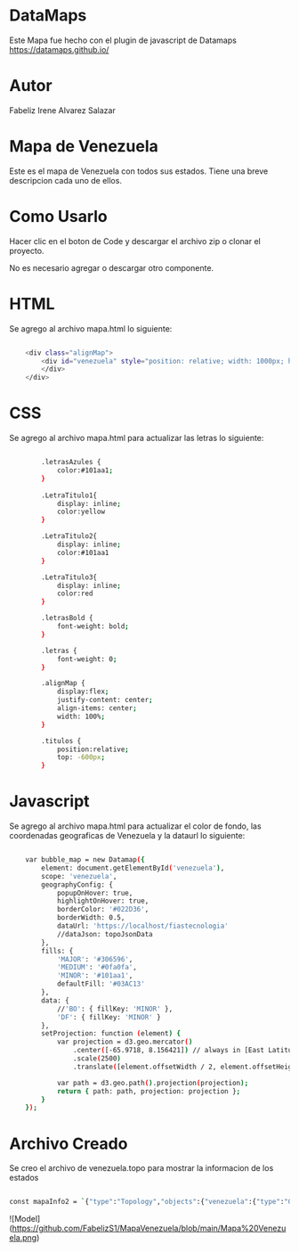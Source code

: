# DataMaps

Este Mapa fue hecho con  el plugin de javascript de Datamaps
https://datamaps.github.io/


# Autor
Fabeliz Irene Alvarez Salazar


# Mapa de Venezuela

Este es el mapa de Venezuela con todos sus estados. Tiene una breve descripcion cada uno de ellos.


# Como Usarlo

Hacer clic en el boton de Code y descargar el archivo zip o clonar el proyecto.

No es necesario agregar o descargar otro componente.


# HTML

Se agrego al archivo mapa.html lo siguiente:


```bash

    <div class="alignMap">
        <div id="venezuela" style="position: relative; width: 1000px; height: 640px; top: 0;">
        </div>
    </div>

```


# CSS

Se agrego al archivo mapa.html para actualizar las letras lo siguiente:


```bash

        .letrasAzules {
            color:#101aa1;
        }
        
        .LetraTitulo1{
            display: inline;
            color:yellow
        }

        .LetraTitulo2{
            display: inline;
            color:#101aa1
        }

        .LetraTitulo3{
            display: inline;
            color:red
        }

        .letrasBold {
            font-weight: bold;
        }

        .letras {
            font-weight: 0;
        }

        .alignMap {
            display:flex;
            justify-content: center; 
            align-items: center;
            width: 100%;
        }

        .titulos {
            position:relative;
            top: -600px;
        }

```


# Javascript

Se agrego al archivo mapa.html para actualizar el color de fondo, las coordenadas geograficas de Venezuela y la dataurl lo siguiente:


```bash

    var bubble_map = new Datamap({
        element: document.getElementById('venezuela'),
        scope: 'venezuela',
        geographyConfig: {
            popupOnHover: true,
            highlightOnHover: true,
            borderColor: '#022D36',
            borderWidth: 0.5,
            dataUrl: 'https://localhost/fiastecnologia'
            //dataJson: topoJsonData
        },
        fills: {
            'MAJOR': '#306596',
            'MEDIUM': '#0fa0fa',
            'MINOR': '#101aa1',
            defaultFill: '#03AC13'
        },
        data: {
            //'BO': { fillKey: 'MINOR' },
            'DF': { fillKey: 'MINOR' }
        },
        setProjection: function (element) {
            var projection = d3.geo.mercator()
                .center([-65.9718, 8.156421]) // always in [East Latitude, North Longitude]
                .scale(2500)
                .translate([element.offsetWidth / 2, element.offsetHeight / 2]);

            var path = d3.geo.path().projection(projection);
            return { path: path, projection: projection };
        }
    });


```




# Archivo Creado

Se creo el archivo de venezuela.topo  para mostrar la informacion de los estados


```bash

const mapaInfo2 = `{"type":"Topology","objects":{"venezuela":{"type":"GeometryCollection","geometries":[{"type":"MultiPolygon","properties":{"name":null},"id":"-99","arcs":[[[0]],[[1]],[[2]],[[3]],[[4]],[[5]],[[6]],[[7]],[[8]],[[9]],[[10]],[[11]],[[12]],[[13]],[[14]],[[15]],[[16]],[[17]],[[18]],[[19]],[[20]],[[21]],[[22]],[[23]],[[24]],[[25]],[[26]],[[27]],[[28]],[[29]],[[30]],[[31]],[[32]],[[33]]]},{"type":"Polygon","properties":{"name":"<h1 class='letrasAzules'><img src='./img/bandera falcon.png' width='80px' height='50px'/><img src='./img/Escudo falcon.png' width='50px' height='50px'/>Falc&oacute;n</h1> <br/> Capital: Coro<br/>Fundacion: Juan de Ampies en 1527<br/>Superficie: 24.800 Km2<br/>Region: Occidente<br/>Rios Principales: Maticora y Tocuyo<br/>Relieve: Cerro Santa Ana y Sierra de San Luis"},"id":"FA","arcs":[[34,35,36,37]]},{"type":"Polygon","properties":{"name":"<h1 class='letrasAzules'><img src='./img/bandera Apure.png' width='80px' height='50px'/><img src='./img/Escudo apure.jpg' width='50px' height='50px'/>Apure</h1> <br/> Capital: San Fernando de Apure<br/>Fundacion: En 1788<br/>Superficie: 76.500 Km2<br/>Region: Los Llanos<br/>Hidrografia: Rio Apure, Rio Arauca, Ca&ntilde;o Orichuna, Capanaparo<br/>Cinaruco, Cunaviche, Matiyure y Meta"},"id":"AP","arcs":[[38,39,40,41,42]]},{"type":"Polygon","properties":{"name":"<h1 class='letrasAzules'><img src='./img/bandera barinas.jpg' width='80px' height='50px'/><img src='./img/Escudo barinas.png' width='50px' height='50px'/>Barinas</h1> <br/> Capital: Barinas<br/>Fundacion: Juan Andres Valera en 1576<br/>Superficie: 35.200 Km2<br/>Region: Los Llanos<br/>Rios Principales: Apure, Canagua, Guanare<br/>Santo Domingo, Masparro y Mena<br/>"},"id":"BA","arcs":[[43,44,45,-43,46,47,48]]},{"type":"Polygon","properties":{"name":"<h1 class='letrasAzules'><img src='./img/bandera merida.png' width='80px' height='50px'/><img src='./img/Escudo merida.png' width='50px' height='50px'/>Merida</h1> <br/> Capital: Merida<br/>Fundacion: Juan Rodriguez Suarez en 1558<br/>Superficie: 11.300 Km2<br/>Region: Los Andes<br/>

```


![Model] (https://github.com/FabelizS1/MapaVenezuela/blob/main/Mapa%20Venezuela.png)
